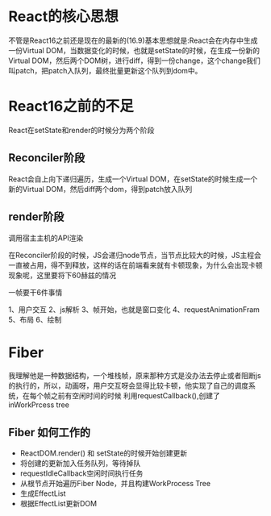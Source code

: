 # React的核心思想

不管是React16之前还是现在的最新的(16.9)基本思想就是:React会在内存中生成一份Virtual DOM，当数据变化的时候，也就是setState的时候，在生成一份新的Virtual DOM，然后两个DOM树，进行diff，得到一份change，这个change我们叫patch，把patch入队列，最终批量更新这个队列到dom中。


# React16之前的不足

React在setState和render的时候分为两个阶段

## Reconciler阶段

React会自上向下递归遍历，生成一个Virtual DOM，在setState的时候生成一个新的Virtual DOM，然后diff两个dom，得到patch放入队列

## render阶段

调用宿主主机的API渲染


在Reconciler阶段的时候，JS会递归node节点，当节点比较大的时候，JS主程会一直被占用，得不到释放，这样的话在前端看来就有卡顿现象，为什么会出现卡顿现象呢，这里要将下60赫兹的情况

一帧要干6件事情

1、用户交互
2、js解析
3、帧开始，也就是窗口变化
4、requestAnimationFram
5、布局
6、绘制

# Fiber 

我理解他是一种数据结构，一个堆栈帧，原来那种方式是没办法去停止或者阻断js的执行的，所以，动画呀，用户交互呀会显得比较卡顿，他实现了自己的调度系统，在每个帧之前有空闲时间的时候 利用requestCallback(),创建了inWorkPrcess tree

## Fiber 如何工作的

+ ReactDOM.render() 和 setState的时候开始创建更新
+ 将创建的更新加入任务队列，等待掉队
+ requestIdleCallback空闲时间执行任务
+ 从根节点开始遍历Fiber Node，并且构建WorkProcess Tree
+ 生成EffectList 
+ 根据EffectList更新DOM
